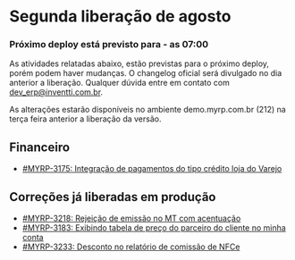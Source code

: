 # Segunda liberação de agosto

### Próximo deploy está previsto para - as 07:00
As atividades relatadas abaixo, estão previstas para o próximo deploy, porém podem haver mudanças. O changelog oficial será divulgado no dia anterior a liberação. Qualquer dúvida entre em contato com dev_erp@inventti.com.br.

As alterações estarão disponíveis no ambiente demo.myrp.com.br (212) na terça feira anterior a liberação da versão.

## Financeiro

* [#MYRP-3175: Integração de pagamentos do tipo crédito loja do Varejo](https://devmyrp.atlassian.net/browse/MYRP-3175)

## Correções já liberadas em produção

* [#MYRP-3218: Rejeição de emissão no MT com acentuação](https://devmyrp.atlassian.net/browse/MYRP-3218)
* [#MYRP-3183: Exibindo tabela de preço do parceiro do cliente no minha conta](https://devmyrp.atlassian.net/browse/MYRP-3183)
* [#MYRP-3233: Desconto no relatório de comissão de NFCe](https://devmyrp.atlassian.net/browse/MYRP-3233)
